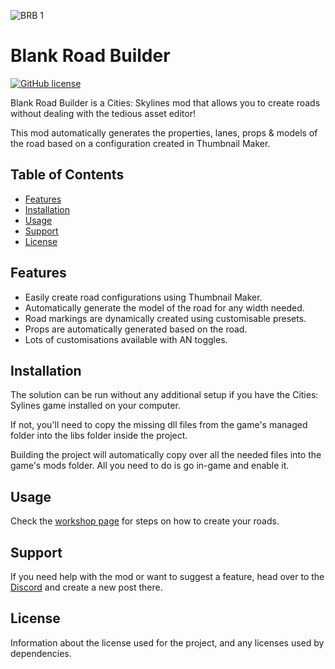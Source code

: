 ![BRB 1](https://user-images.githubusercontent.com/93581220/206872835-85210515-a532-4829-bdcb-ef9cd4fb0448.png)

# Blank Road Builder

[![GitHub license](https://img.shields.io/github/license/user/repo.svg)](https://github.com/FutureProg/CSBlankRoadBuilder/blob/main/LICENSE)

Blank Road Builder is a Cities: Skylines mod that allows you to create roads without dealing with the tedious asset editor!

This mod automatically generates the properties, lanes, props & models of the road based on a configuration created in Thumbnail Maker.

## Table of Contents

- [Features](#features)
- [Installation](#installation)
- [Usage](#usage)
- [Support](#support)
- [License](#license)

## Features

- Easily create road configurations using Thumbnail Maker.
- Automatically generate the model of the road for any width needed.
- Road markings are dynamically created using customisable presets.
- Props are automatically generated based on the road.
- Lots of customisations available with AN toggles.

## Installation

The solution can be run without any additional setup if you have the Cities: Sylines game installed on your computer.

If not, you'll need to copy the missing dll files from the game's managed folder into the libs folder inside the project.

Building the project will automatically copy over all the needed files into the game's mods folder.
All you need to do is go in-game and enable it.

## Usage

Check the [workshop page](https://steamcommunity.com/sharedfiles/filedetails/?id=2891132324) for steps on how to create your roads.

## Support

If you need help with the mod or want to suggest a feature, head over to the [Discord](https://discord.gg/E4k8ZEtRxd) and create a new post there.

## License

Information about the license used for the project, and any licenses used by dependencies.

